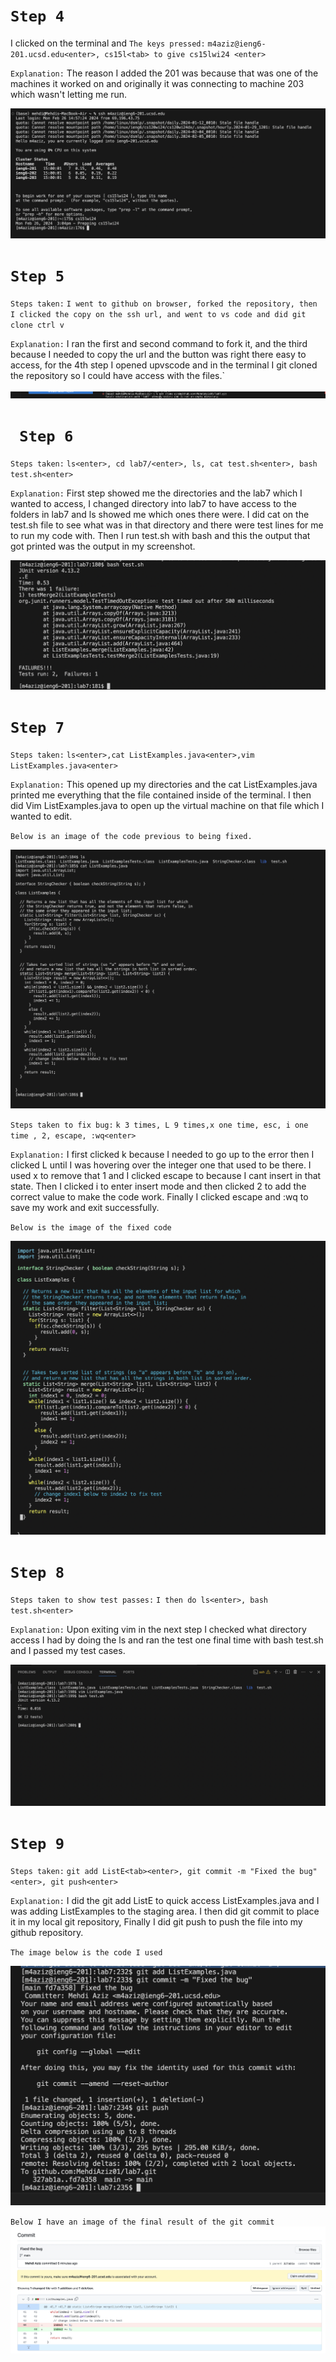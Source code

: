 
 # `Step 4`
I clicked on the terminal and 
`The keys pressed:` `m4aziz@ieng6-201.ucsd.edu<enter>, cs15l<tab> to give cs15lwi24 <enter>`

`Explanation:` The reason I added the 201 was because that was one of the machines it worked on and originally it was connecting to machine 203 which wasn't letting me run.

![image](Step4)

# `Step 5`
`Steps taken:` `I went to github on browser, forked the repository, then I clicked the copy on the ssh url, and went to vs code and did git clone ctrl v`

`Explanation:` I ran the first and second command to fork it, and the third because I needed to copy the url and the button was right there easy to access, for the 4th step I opened upvscode and in the terminal I git cloned the repository so I could have access with the files.`

![image](Step5)

# ` Step 6`
`Steps taken:` `ls<enter>, cd lab7/<enter>, ls, cat test.sh<enter>, bash test.sh<enter>`

`Explanation:` First step showed me the directories and the lab7 which I wanted to access, I changed directory into lab7 to have access to the folders in lab7 and ls showed me which ones there were. I did cat on the test.sh file to see what was in that directory and there were test lines for me to run my code with. Then I run test.sh with bash and this the output that got printed was the output in my screenshot.

![image](Step6)

# `Step 7`
`Steps taken:` `ls<enter>,cat ListExamples.java<enter>,vim ListExamples.java<enter>`

`Explanation:` This opened up my directories and the cat ListExamples.java printed me everything that the file contained inside of the terminal. I then did Vim ListExamples.java to open up the virtual machine on that file which I wanted to edit.

`Below is an image of the code previous to being fixed.`

![image](Step7failingOutput)

`Steps taken to fix bug:` `k 3 times, L 9 times,x one time, esc, i one time , 2, escape, :wq<enter>`

`Explanation:` I first clicked k because I needed to go up to the error then I clicked L until I was hovering over the integer one that used to be there. I used x to remove that 1 and I clicked escape to because I cant insert in that state. Then I clicked i to enter insert mode and then clicked 2 to add the correct value to make the code work. Finally I clicked escape and :wq to save my work and exit successfully.

`Below is the image of the fixed code`

![image](Step7fixedCode)


# `Step 8`
`Steps taken to show test passes:` `I then do ls<enter>, bash test.sh<enter>`

`Explanation:` Upon exiting vim in the next step I checked what directory access I had by doing the ls and ran the test one final time with bash test.sh and I passed my test cases.

![image](Step8passingTest)

# `Step 9`

`Steps taken:` `git add ListE<tab><enter>, git commit -m "Fixed the bug"<enter>, git push<enter>`

`Explanation:` I did the git add ListE<tab> to quick access ListExamples.java and I was adding ListExamples to the staging area. I then did git commit to place it in my local git repository, Finally I did git push to push the file into my github repository.

`The image below is the code I used`

![image](Step9code)

`Below I have an image of the final result of the git commit`
![image](Step9output)

